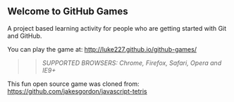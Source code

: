 ## Welcome to GitHub Games

A project based learning activity for people who are getting started with Git and GitHub.

You can play the game at: http://luke227.github.io/github-games/

>> _*SUPPORTED BROWSERS*: Chrome, Firefox, Safari, Opera and IE9+_

This fun open source game was cloned from: https://github.com/jakesgordon/javascript-tetris

